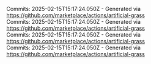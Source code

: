 Commits: 2025-02-15T15:17:24.050Z - Generated via https://github.com/marketplace/actions/artificial-grass
<br>
Commits: 2025-02-15T15:17:24.050Z - Generated via https://github.com/marketplace/actions/artificial-grass
<br>
Commits: 2025-02-15T15:17:24.050Z - Generated via https://github.com/marketplace/actions/artificial-grass
<br>
Commits: 2025-02-15T15:17:24.050Z - Generated via https://github.com/marketplace/actions/artificial-grass
<br>
